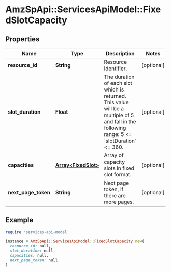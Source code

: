 # AmzSpApi::ServicesApiModel::FixedSlotCapacity

## Properties

| Name | Type | Description | Notes |
| ---- | ---- | ----------- | ----- |
| **resource_id** | **String** | Resource Identifier. | [optional] |
| **slot_duration** | **Float** | The duration of each slot which is returned. This value will be a multiple of 5 and fall in the following range: 5 &lt;&#x3D; &#x60;slotDuration&#x60; &lt;&#x3D; 360. | [optional] |
| **capacities** | [**Array&lt;FixedSlot&gt;**](FixedSlot.md) | Array of capacity slots in fixed slot format. | [optional] |
| **next_page_token** | **String** | Next page token, if there are more pages. | [optional] |

## Example

```ruby
require 'services-api-model'

instance = AmzSpApi::ServicesApiModel::FixedSlotCapacity.new(
  resource_id: null,
  slot_duration: null,
  capacities: null,
  next_page_token: null
)
```

